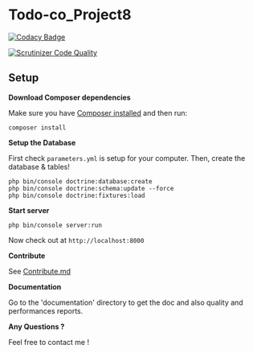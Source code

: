 # Todo-co_Project8

[![Codacy Badge](https://api.codacy.com/project/badge/Grade/707b82b0ab7a42448293a485fb5a79e2)](https://www.codacy.com/app/sergisergio/Todo-co_Project8?utm_source=github.com&amp;utm_medium=referral&amp;utm_content=sergisergio/Todo-co_Project8&amp;utm_campaign=Badge_Grade)

[![Scrutinizer Code Quality](https://scrutinizer-ci.com/g/sergisergio/Bilemo_Project7/badges/quality-score.png?b=master)](https://scrutinizer-ci.com/g/sergisergio/Bilemo_Project7/?branch=master)

## Setup

**Download Composer dependencies**

Make sure you have [Composer installed](https://getcomposer.org/download/)
and then run:

```
composer install
```

**Setup the Database**

First check `parameters.yml` is setup for your computer. Then, create
the database & tables!

```
php bin/console doctrine:database:create
php bin/console doctrine:schema:update --force
php bin/console doctrine:fixtures:load
```

**Start server**

```
php bin/console server:run
```

Now check out at `http://localhost:8000`

**Contribute**

See [Contribute.md](https://github.com/sergisergio/Todo-co_Project8/blob/master/Contribute.md)

**Documentation**

Go to the 'documentation' directory to get the doc and also quality and performances reports.

**Any Questions ?**

Feel free to contact me !

